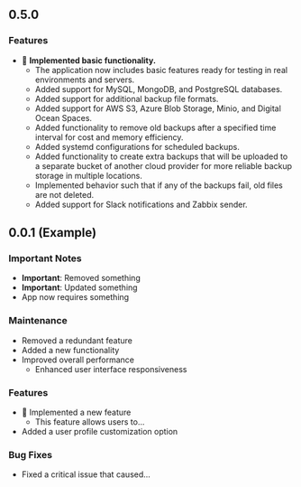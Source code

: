 ## 0.5.0
### Features
- :tada: **Implemented basic functionality.**
  - The application now includes basic features ready for testing in real environments and servers.
  - Added support for MySQL, MongoDB, and PostgreSQL databases.
  - Added support for additional backup file formats.
  - Added support for AWS S3, Azure Blob Storage, Minio, and Digital Ocean Spaces.
  - Added functionality to remove old backups after a specified time interval for cost and memory efficiency.
  - Added systemd configurations for scheduled backups.
  - Added functionality to create extra backups that will be uploaded to a separate bucket of another cloud provider for more reliable backup storage in multiple locations.
  - Implemented behavior such that if any of the backups fail, old files are not deleted.
  - Added support for Slack notifications and Zabbix sender.

## 0.0.1 (Example)

### Important Notes

- **Important**: Removed something
- **Important**: Updated something
- App now requires something

### Maintenance

- Removed a redundant feature
- Added a new functionality
- Improved overall performance
    - Enhanced user interface responsiveness

### Features

- :tada: Implemented a new feature
    - This feature allows users to...
- Added a user profile customization option

### Bug Fixes

- Fixed a critical issue that caused...